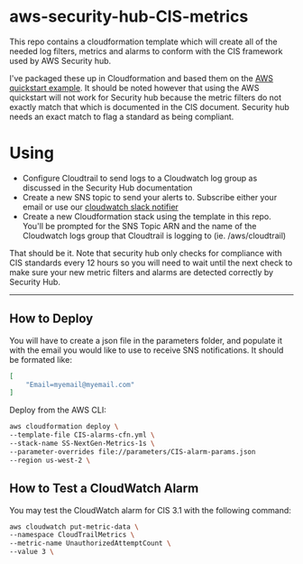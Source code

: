 # aws-security-hub-CIS-metrics

This repo contains a cloudformation template which will create all of the needed log filters, metrics and alarms to conform with the CIS framework used by AWS Security hub.

I've packaged these up in Cloudformation and based them on the [AWS quickstart example](https://github.com/aws-quickstart/quickstart-compliance-cis-benchmark/blob/master/templates/cis-benchmark.template).  It should be noted however that using the AWS quickstart will not work for Security hub because the metric filters do not exactly match that which is documented in the CIS document.  Security hub needs an exact match to flag a standard as being compliant.

# Using
* Configure Cloudtrail to send logs to a Cloudwatch log group as discussed in the Security Hub documentation
* Create a new SNS topic to send your alerts to. Subscribe either your email or use our [cloudwatch slack notifier](https://github.com/rewindio/aws-cloudwatch-slack-notifier)
* Create a new Cloudformation stack using the template in this repo.  You'll be prompted for the SNS Topic ARN and the name of the Cloudwatch logs group that Cloudtrail is logging to (ie. /aws/cloudtrail)

That should be it.  Note that security hub only checks for compliance with CIS standards every 12 hours so you will need to wait until the next check to make sure your new metric filters and alarms are detected correctly by Security Hub.


---------------------------

## How to Deploy

You will have to create a json file in the parameters folder, and populate it with the email you would like to use to receive SNS notifications.
It should be formated like: 

```json
[
    "Email=myemail@myemail.com"
]
```

Deploy from the AWS CLI:

```bash
aws cloudformation deploy \
--template-file CIS-alarms-cfn.yml \
--stack-name SS-NextGen-Metrics-1s \
--parameter-overrides file://parameters/CIS-alarm-params.json
--region us-west-2 \
```

## How to Test a CloudWatch Alarm

You may test the CloudWatch alarm for CIS 3.1 with the following command:

```bash
aws cloudwatch put-metric-data \
--namespace CloudTrailMetrics \
--metric-name UnauthorizedAttemptCount \
--value 3 \

